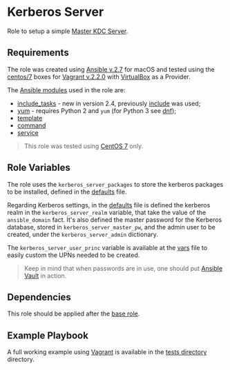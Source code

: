 # Kerberos Server

Role to setup a simple [Master KDC Server](https://web.mit.edu/kerberos/krb5-devel/doc/admin/install_kdc.html#install-and-configure-the-master-kdc).

## Requirements

The role was created using [Ansible v.2.7](https://docs.ansible.com/ansible/2.7/index.html) for macOS and tested using the [centos/7](https://app.vagrantup.com/centos/boxes/7) boxes for [Vagrant v.2.2.0](https://www.vagrantup.com/docs/index.html) with [VirtualBox](https://www.virtualbox.org/) as a Provider.

The [Ansible modules](https://docs.ansible.com/ansible/2.7/modules/modules_by_category.html) used in the role are:

- [include_tasks](https://docs.ansible.com/ansible/2.7/modules/include_tasks_module.html#include-tasks-module) - new in version 2.4, previously [include](https://docs.ansible.com/ansible/2.7/modules/include_module.html#include-module) was used;
- [yum](https://docs.ansible.com/ansible/latest/modules/yum_module.html#yum-module) - requires Python 2 and `yum` (for Python 3 see [dnf](https://docs.ansible.com/ansible/latest/modules/dnf_module.html#dnf-module));
- [template](https://docs.ansible.com/ansible/2.7/modules/template_module.html#template-module)
- [command](https://docs.ansible.com/ansible/2.7/modules/command_module.html#command-module)
- [service](https://docs.ansible.com/ansible/latest/modules/service_module.html#service-module)

> This role was tested using [CentOS 7](https://www.centos.org/) only.

## Role Variables

The role uses the `kerberos_server_packages` to store the kerberos packages to be installed, defined in the [defaults](./defaults/main.yml) file.

Regarding Kerberos settings, in the [defaults](./defaults/main.yml) file is defined the kerberos realm in the `kerberos_server_realm` variable, that take the value of the `ansible_domain` fact. It's also defined the master password for the Kerberos database, stored in `kerberos_server_master_pw`, and the admin user to be created, under the `kerberos_server_admin` dictionary.

The `kerberos_server_user_princ` variable is available at the [vars](./vars/main.yml) file to easily custom the UPNs needed to be created.

> Keep in mind that when passwords are in use, one should put [Ansible Vault](https://docs.ansible.com/ansible/latest/user_guide/vault.html) in action.

## Dependencies

This role should be applied after the [base role](../base/README.md).

## Example Playbook

A full working example using [Vagrant](https://www.vagrantup.com/docs/index.html) is available in the [tests directory](./tests/) directory.
